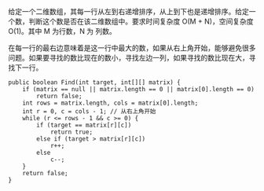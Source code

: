 给定一个二维数组，其每一行从左到右递增排序，从上到下也是递增排序。给定一个数，判断这个数是否在该二维数组中。要求时间复杂度 O(M + N)，空间复杂度 O(1)。其中 M 为行数，N 为 列数。

在每一行的最右边意味着是这一行中最大的数，如果从右上角开始，能够避免很多问题。如果要寻找的数比现在的数小，寻找左边一列，如果寻找的数比现在大，寻找下一行。

```
public boolean Find(int target, int[][] matrix) {
    if (matrix == null || matrix.length == 0 || matrix[0].length == 0)
        return false;
    int rows = matrix.length, cols = matrix[0].length;
    int r = 0, c = cols - 1; // 从右上角开始
    while (r <= rows - 1 && c >= 0) {
        if (target == matrix[r][c])
            return true;
        else if (target > matrix[r][c])
            r++;
        else
            c--;
    }
    return false;
}
```
